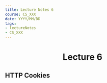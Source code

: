 ```yaml
---
title: Lecture Notes 6
course: CS_XXX
date: YYYY/MM/DD
tags: 
- lectureNotes
- CS_XXX
---
```


<center><h1>Lecture 6</h1></center>

## HTTP Cookies
